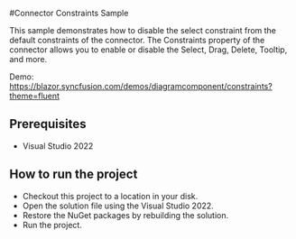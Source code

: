 #Connector Constraints Sample

This sample demonstrates how to disable the select constraint from the default constraints of the connector. The Constraints property of the connector allows you to enable or disable the Select, Drag, Delete, Tooltip, and more.


Demo:
https://blazor.syncfusion.com/demos/diagramcomponent/constraints?theme=fluent

## Prerequisites

* Visual Studio 2022

## How to run the project

* Checkout this project to a location in your disk.
* Open the solution file using the Visual Studio 2022.
* Restore the NuGet packages by rebuilding the solution.
* Run the project.

